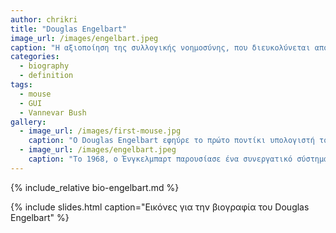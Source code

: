 ```yaml
---
author: chrikri
title: "Douglas Engelbart"
image_url: /images/engelbart.jpeg
caption: "Η αξιοποίηση της συλλογικής νοημοσύνης, που διευκολύνεται από διαδραστικούς υπολογιστές, έγινε η αποστολή της ζωής του Douglas Engelbart σε μια εποχή κατά την οποία οι υπολογιστές θεωρούνταν ως αριθμητικά εργαλεία."
categories:
  - biography
  - definition
tags:
  - mouse
  - GUI
  - Vannevar Bush
gallery:
  - image_url: /images/first-mouse.jpg
    caption: "Ο Douglas Engelbart εφηύρε το πρώτο ποντίκι υπολογιστή το 1963–64 ως κομμάτι πειραματισμού για να βρεθεί ένας καλύτερος τρόπος για να δείχνουμε και να κάνουμε κλικ σε μια οθόνη. Είχε σκαλιστό ξύλινο περίβλημα και μόνο ένα κουμπί."
  - image_url: /images/engelbart.jpeg
    caption: "Το 1968, ο Ένγκελμπαρτ παρουσίασε ένα συνεργατικό σύστημα υπολογιστών σε πραγματικό χρόνο, γνωστό ως NLS (oN-Line System)"
---
```


{% include_relative bio-engelbart.md %}

{% include slides.html caption="Εικόνες για την βιογραφία του Douglas Engelbart" %}

